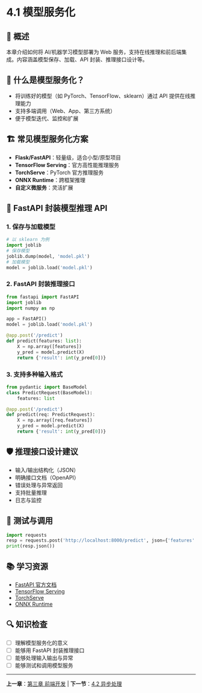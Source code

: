 # 4.1 模型服务化

## 📖 概述

本章介绍如何将 AI/机器学习模型部署为 Web 服务，支持在线推理和前后端集成。内容涵盖模型保存、加载、API 封装、推理接口设计等。

## 🧠 什么是模型服务化？
- 将训练好的模型（如 PyTorch、TensorFlow、sklearn）通过 API 提供在线推理能力
- 支持多端调用（Web、App、第三方系统）
- 便于模型迭代、监控和扩展

## 🏗️ 常见模型服务化方案
- **Flask/FastAPI**：轻量级，适合小型/原型项目
- **TensorFlow Serving**：官方高性能推理服务
- **TorchServe**：PyTorch 官方推理服务
- **ONNX Runtime**：跨框架推理
- **自定义微服务**：灵活扩展

## 🚀 FastAPI 封装模型推理 API

### 1. 保存与加载模型
```python
# 以 sklearn 为例
import joblib
# 保存模型
joblib.dump(model, 'model.pkl')
# 加载模型
model = joblib.load('model.pkl')
```

### 2. FastAPI 封装推理接口
```python
from fastapi import FastAPI
import joblib
import numpy as np

app = FastAPI()
model = joblib.load('model.pkl')

@app.post('/predict')
def predict(features: list):
    X = np.array([features])
    y_pred = model.predict(X)
    return {'result': int(y_pred[0])}
```

### 3. 支持多种输入格式
```python
from pydantic import BaseModel
class PredictRequest(BaseModel):
    features: list

@app.post('/predict')
def predict(req: PredictRequest):
    X = np.array([req.features])
    y_pred = model.predict(X)
    return {'result': int(y_pred[0])}
```

## 🛡️ 推理接口设计建议
- 输入/输出结构化（JSON）
- 明确接口文档（OpenAPI）
- 错误处理与异常返回
- 支持批量推理
- 日志与监控

## 🧪 测试与调用
```python
import requests
resp = requests.post('http://localhost:8000/predict', json={'features': [1,2,3,4]})
print(resp.json())
```

## 📚 学习资源
- [FastAPI 官方文档](https://fastapi.tiangolo.com/)
- [TensorFlow Serving](https://www.tensorflow.org/tfx/guide/serving)
- [TorchServe](https://pytorch.org/serve/)
- [ONNX Runtime](https://onnxruntime.ai/)

## 🔍 知识检查
- [ ] 理解模型服务化的意义
- [ ] 能够用 FastAPI 封装推理接口
- [ ] 能够处理输入输出与异常
- [ ] 能够测试和调用模型服务

---

**上一章**：[第三章 前端开发](../chapter3/README.md) | **下一节**：[4.2 异步处理](4.2-async-processing.md) 
